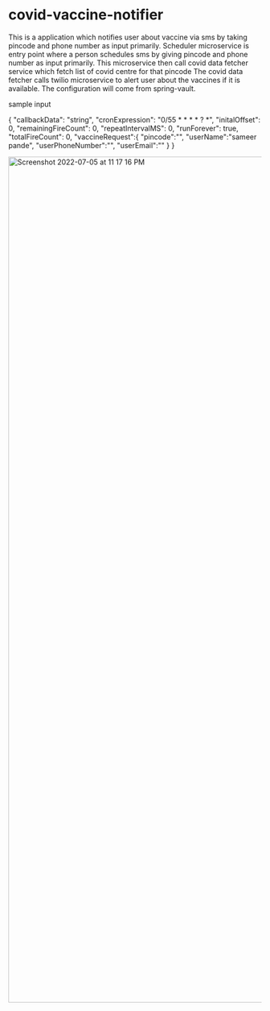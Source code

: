 # covid-vaccine-notifier
This is a application which notifies user about vaccine via sms by taking pincode and phone number as input primarily. 
Scheduler microservice is entry point where a person schedules sms  by giving pincode and phone number as input primarily.
This microservice then call covid data fetcher service which fetch list of covid centre for that pincode
The covid data fetcher calls twilio microservice to alert user about the vaccines if it is available.
The configuration will come from spring-vault.

sample input 

{
  "callbackData": "string",
  "cronExpression": "0/55 * * * * ? *",
  "initalOffset": 0,
  "remainingFireCount": 0,
  "repeatIntervalMS": 0,
  "runForever": true,
  "totalFireCount": 0,
  "vaccineRequest":{
 "pincode":"",
 "userName":"sameer pande",
 "userPhoneNumber":"",
 "userEmail":""
  }
}

<img width="1680" alt="Screenshot 2022-07-05 at 11 17 16 PM" src="https://user-images.githubusercontent.com/20887384/177386277-ded506e4-7bf1-4ced-bebf-a9f1c3322710.png">
